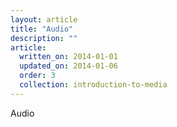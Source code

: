 ```yaml
---
layout: article
title: "Audio"
description: ""
article:
  written_on: 2014-01-01
  updated_on: 2014-01-06
  order: 3
  collection: introduction-to-media
---
```


Audio
    <audio> tag